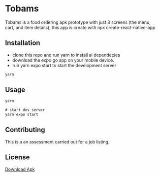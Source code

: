 # Tobams

Tobams is a food ordering apk prototype with just 3 screens (the menu, cart, and item details),
this app is create with npx create-react-native-app 

## Installation
- clone this repo and run yarn to install al dependecies
- download the expo go app on your mobile device.
- run yarn expo start to start the development server

```bash
yarn
```

## Usage

```javascript
yarn

# start dev server
yarn expo start


```

## Contributing

This is a an assessment carried out for a job listing.

## License

[Download Apk](https://expo.dev/accounts/4cub3/projects/tobams/builds/33b5e38f-dbd7-4e42-bf33-4f4da7585e73)